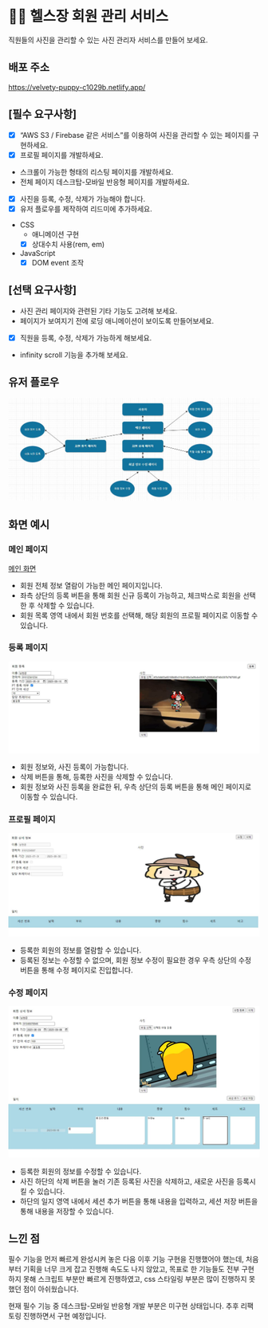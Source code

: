 
# :weight_lifting_man: 헬스장 회원 관리 서비스

직원들의 사진을 관리할 수 있는 사진 관리자 서비스를 만들어 보세요.

## 배포 주소
https://velvety-puppy-c1029b.netlify.app/

## [필수 요구사항]
- [X] “AWS S3 / Firebase 같은 서비스”를 이용하여 사진을 관리할 수 있는 페이지를 구현하세요.
- [X] 프로필 페이지를 개발하세요.
- 스크롤이 가능한 형태의 리스팅 페이지를 개발하세요.
- 전체 페이지 데스크탑-모바일 반응형 페이지를 개발하세요.
- [X] 사진을 등록, 수정, 삭제가 가능해야 합니다.
- [X] 유저 플로우를 제작하여 리드미에 추가하세요.
- CSS
  * 애니메이션 구현
  - [X] 상대수치 사용(rem, em)
- JavaScript
  - [X] DOM event 조작

## [선택 요구사항]
- 사진 관리 페이지와 관련된 기타 기능도 고려해 보세요.
- 페이지가 보여지기 전에 로딩 애니메이션이 보이도록 만들어보세요.
- [X] 직원을 등록, 수정, 삭제가 가능하게 해보세요.
- infinity scroll 기능을 추가해 보세요.

## 유저 플로우
![user flow](./assets/images/flow%20chart.JPG)

## 화면 예시
### 메인 페이지
[메인 화면](./assets/images/enroll%20info.JPG)
- 회원 전체 정보 열람이 가능한 메인 페이지입니다.
- 좌측 상단의 등록 버튼을 통해 회원 신규 등록이 가능하고, 체크박스로 회원을 선택한 후 삭제할 수 있습니다.
- 회원 목록 영역 내에서 회원 번호를 선택해, 해당 회원의 프로필 페이지로 이동할 수 있습니다.

### 등록 페이지
![등록 화면](./assets/images/enroll%20page.JPG)
- 회원 정보와, 사진 등록이 가능합니다.
- 삭제 버튼을 통해, 등록한 사진을 삭제할 수 있습니다.
- 회원 정보와 사진 등록을 완료한 뒤, 우측 상단의 등록 버튼을 통해 메인 페이지로 이동할 수 있습니다.

### 프로필 페이지
![프로필 화면](./assets/images/detail.JPG)
- 등록한 회원의 정보를 열람할 수 있습니다.
- 등록된 정보는 수정할 수 없으며, 회원 정보 수정이 필요한 경우 우측 상단의 수정 버튼을 통해 수정 페이지로 진입합니다.

### 수정 페이지
![수정 화면](./assets/images/update.JPG)
- 등록한 회원의 정보를 수정할 수 있습니다.
- 사진 하단의 삭제 버튼을 눌러 기존 등록된 사진을 삭제하고, 새로운 사진을 등록시킬 수 있습니다.
- 하단의 일지 영역 내에서 세션 추가 버튼을 통해 내용을 입력하고, 세션 저장 버튼을 통해 내용을 저장할 수 있습니다.

## 느낀 점

필수 기능을 먼저 빠르게 완성시켜 놓은 다음 이후 기능 구현을 진행했어야 했는데, 처음부터 기획을 너무 크게 잡고 진행해 속도도 나지 않았고, 목표로 한 기능들도 전부 구현하지 못해 스크립트 부분만 빠르게 진행하였고, css 스타일링 부분은 많이 진행하지 못했던 점이 아쉬웠습니다.

현재 필수 기능 중 데스크탑-모바일 반응형 개발 부분은 미구현 상태입니다.
추후 리팩토링 진행하면서 구현 예정입니다.
